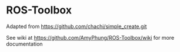 # ROS-Toolbox

Adapted from https://github.com/chachi/simple_create.git

See wiki at https://github.com/AmyPhung/ROS-Toolbox/wiki for more documentation
